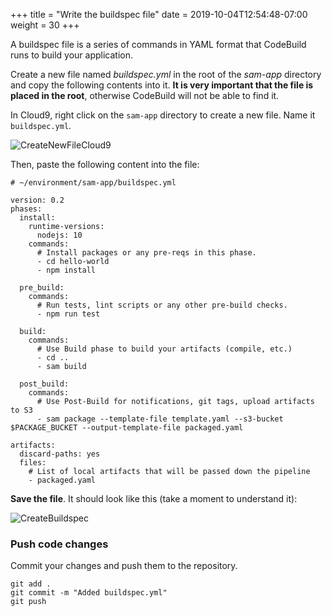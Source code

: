 +++
title = "Write the buildspec file"
date = 2019-10-04T12:54:48-07:00
weight = 30
+++

A buildspec file is a series of commands in YAML format that CodeBuild runs to build your application. 

Create a new file named _buildspec.yml_ in the root of the _sam-app_ directory and copy the following contents into it. **It is very important that the file is placed in the root**, otherwise CodeBuild will not be able to find it.

In Cloud9, right click on the `sam-app` directory to create a new file. Name it `buildspec.yml`.

![CreateNewFileCloud9](/images/screenshot-cloud9-new-file.png)

Then, paste the following content into the file:

```
# ~/environment/sam-app/buildspec.yml

version: 0.2
phases:
  install:
    runtime-versions:
      nodejs: 10
    commands:
      # Install packages or any pre-reqs in this phase.
      - cd hello-world
      - npm install
  
  pre_build:
    commands:
      # Run tests, lint scripts or any other pre-build checks.
      - npm run test

  build:
    commands:
      # Use Build phase to build your artifacts (compile, etc.)
      - cd ..
      - sam build

  post_build:
    commands:
      # Use Post-Build for notifications, git tags, upload artifacts to S3
      - sam package --template-file template.yaml --s3-bucket $PACKAGE_BUCKET --output-template-file packaged.yaml

artifacts:
  discard-paths: yes
  files:
    # List of local artifacts that will be passed down the pipeline
    - packaged.yaml
```

**Save the file**. It should look like this (take a moment to understand it):

![CreateBuildspec](/images/screenshot-buildspec.png)

### Push code changes
Commit your changes and push them to the repository.

```
git add .
git commit -m "Added buildspec.yml"
git push
```